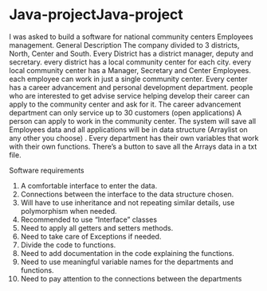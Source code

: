 # Java-projectJava-project

I was asked to build a software for national community centers Employees management.
General Description
The company divided to 3 districts, North, Center and South. Every District has a district manager, deputy and secretary. every district has a local community center for each city.
every local community center has a Manager, Secretary and Center Employees. each employee can work in just a single community center.
Every center has a career advancement and personal development department. people who are interested to get advise service helping develop their career can apply to the community center and ask for it. The career advancement department can only service up to 30 customers (open applications) A person can apply to work in the community center. The system will save all Employees data and all applications will be in data structure (Arraylist on any other you choose) . Every department has their own variables that work with their own functions. There’s a button to save all the Arrays data in a txt file.

Software requirements

1.	A comfortable interface to enter the data.
2.	Connections between the interface to the data structure chosen.
3.	Will have to use inheritance and not repeating similar details, use polymorphism when needed.
4.	Recommended to use “Interface” classes
5.	Need to apply all getters and setters methods.
6.	Need to take care of Exceptions if needed.
7.	Divide the code to functions.
8.	Need to add documentation in the code explaining the functions.
9.	Need to use meaningful variable names for the departments and functions.
10.	Need to pay attention to the connections between the departments

